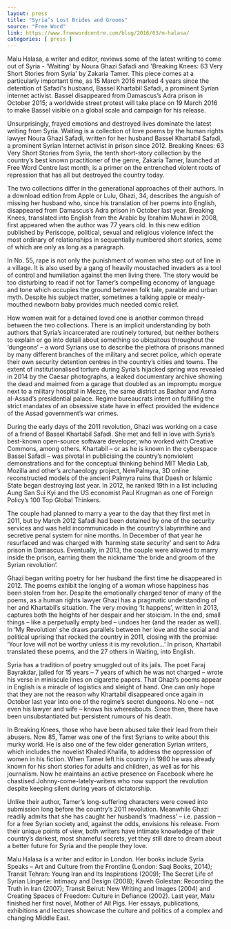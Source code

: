 ```yaml
---
layout: press
title: "Syria’s Lost Brides and Grooms"
source: "Free Word"
link: https://www.freewordcentre.com/blog/2016/03/m-halasa/
categories: [ press ]
---
```


Malu Halasa, a writer and editor, reviews some of the latest writing to come out of Syria - 'Waiting' by Noura Ghazi Safadi and 'Breaking Knees: 63 Very Short Stories from Syria' by Zakaria Tamer. This piece comes at a particularly important time, as 15 March 2016 marked 4 years since the detention of Safadi's husband, Bassel Khartabil Safadi, a prominent Syrian internet activist. Bassel disappeared from Damascus’s Adra prison in October 2015; a worldwide street protest will take place on 19 March 2016 to make Bassel visible on a global scale and campaign for his release.

Unsurprisingly, frayed emotions and destroyed lives dominate the latest writing from Syria. Waiting is a collection of love poems by the human rights lawyer Noura Ghazi Safadi, written for her husband Bassel Khartabil Safadi, a prominent Syrian Internet activist in prison since 2012. Breaking Knees: 63 Very Short Stories from Syria, the tenth short-story collection by the country’s best known practitioner of the genre, Zakaria Tamer, launched at Free Word Centre last month, is a primer on the entrenched violent roots of repression that has all but destroyed the country today.

The two collections differ in the generational approaches of their authors. In a download edition from Apple or Lulu, Ghazi, 34, describes the anguish of missing her husband who, since his translation of her poems into English, disappeared from Damascus’s Adra prison in October last year. Breaking Knees, translated into English from the Arabic by Ibrahim Muhawi in 2008, first appeared when the author was 77 years old. In this new edition published by Periscope, political, sexual and religious violence infect the most ordinary of relationships in sequentially numbered short stories, some of which are only as long as a paragraph.

In No. 55, rape is not only the punishment of women who step out of line in a village. It is also used by a gang of heavily moustached invaders as a tool of control and humiliation against the men living there. The story would be too disturbing to read if not for Tamer’s compelling economy of language and tone which occupies the ground between folk tale, parable and urban myth. Despite his subject matter, sometimes a talking apple or mealy-mouthed newborn baby provides much needed comic relief.

How women wait for a detained loved one is another common thread between the two collections. There is an implicit understanding by both authors that Syria’s incarcerated are routinely tortured, but neither bothers to explain or go into detail about something so ubiquitous throughout the ‘dungeons’ – a word Syrians use to describe the plethora of prisons manned by many different branches of the military and secret police, which operate their own security detention centres in the country’s cities and towns. The extent of institutionalised torture during Syria’s hijacked spring was revealed in 2014 by the
Caesar photographs, a leaked documentary archive showing the dead and maimed from a garage that doubled as an impromptu morgue next to a military hospital in Mezze, the same district as Bashar and Asma al-Assad’s presidential palace. Regime bureaucrats intent on fulfilling the strict mandates of an obsessive state have in effect provided the evidence of the Assad government’s war crimes.

During the early days of the 2011 revolution, Ghazi was working on a case of a friend of Bassel Khartabil Safadi. She met and fell in love with Syria’s best-known open-source software developer, who worked with Creative Commons, among others.  Khartabil – or as he is known in the cyberspace Bassel Safadi – was pivotal in publicising the country’s nonviolent demonstrations and for the conceptual thinking behind MIT Media Lab, Mozilla and other’s archaeology project, NewPalmyra, 3D online reconstructed models of the ancient Palmyra ruins that Daesh or Islamic State began destroying last year. In 2012, he ranked 19th in a list including Aung San Sui Kyi and the US economist Paul Krugman as one of Foreign Policy’s 100 Top Global Thinkers.

The couple had planned to marry a year to the day that they first met in 2011, but by March 2012 Safadi had been detained by one of the security services and was held incommunicado in the country’s labyrinthine and secretive penal system for nine months. In December of that year he resurfaced and was charged with ‘harming state security’ and sent to Adra prison in Damascus. Eventually, in 2013, the couple were allowed to marry inside the prison, earning them the nickname ‘the bride and groom of the Syrian revolution’.

Ghazi began writing poetry for her husband the first time he disappeared in 2012. The poems exhibit the longing of a woman whose happiness has been stolen from her. Despite the emotionally charged tenor of many of the poems, as a human rights lawyer Ghazi has a pragmatic understanding of her and Khartabil’s situation. The very moving ‘It happens’, written in 2013, captures both the heights of her despair and her stoicism. In the end, small things – like a perpetually empty bed – undoes her (and the reader as well). In ‘My Revolution’ she draws parallels between her love and the social and political uprising that rocked the country in 2011, closing with the promise: ‘Your love will not be worthy unless it is my revolution…’ In prison, Khartabil translated these poems, and the 27 others in Waiting, into English.

Syria has a tradition of poetry smuggled out of its jails. The poet Faraj Bayrakdar, jailed for 15 years – 7 years of which he was not charged – wrote his verse in miniscule lines on cigarette papers. That Ghazi’s poems appear in English is a miracle of logistics and sleight of hand. One can only hope that they are not the reason why Khartabil disappeared once again in October last year into one of the regime’s secret dungeons. No one – not even his lawyer and wife – knows his whereabouts. Since then, there have been unsubstantiated but persistent rumours of his death.

In Breaking Knees, those who have been abused take their lead from their abusers. Now 85, Tamer was one of the first Syrians to write about this murky world. He is also one of the few older generation Syrian writers, which includes the novelist Khaled Khalifa, to address the oppression of women in his fiction. When Tamer left his country in 1980 he was already known for his short stories for adults and children, as well as for his journalism. Now he maintains an active presence on Facebook where he chastised Johnny-come-lately-writers who now support the revolution despite keeping silent during years of dictatorship.

Unlike their author, Tamer’s long-suffering characters were cowed into submission long before the country’s 2011 revolution. Meanwhile Ghazi readily admits that she has caught her husband’s ‘madness’ – i.e. passion – for a free Syrian society and, against the odds, envisions his release. From their unique points of view, both writers have intimate knowledge of their country’s darkest, most shameful secrets, yet they still dare to dream about a better future for Syria and the people they love.


Malu Halasa is a writer and editor in London. Her books include Syria Speaks – Art and Culture from the Frontline (London: Saqi Books, 2014); Transit Tehran: Young Iran and Its Inspirations (2009); The Secret Life of Syrian Lingerie: Intimacy and Design (2008); Kaveh Golestan: Recording the Truth in Iran (2007); Transit Beirut: New Writing and Images (2004) and Creating Spaces of Freedom: Culture in Defiance (2002). Last year, Malu finished her first novel, Mother of All Pigs. Her essays, publications, exhibitions and lectures showcase the culture and politics of a complex and changing Middle East.
